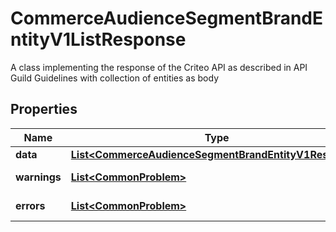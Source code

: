 

# CommerceAudienceSegmentBrandEntityV1ListResponse

A class implementing the response  of the Criteo API as described in API Guild Guidelines with collection of entities as body

## Properties

Name | Type | Description | Notes
------------ | ------------- | ------------- | -------------
**data** | [**List&lt;CommerceAudienceSegmentBrandEntityV1Resource&gt;**](CommerceAudienceSegmentBrandEntityV1Resource.md) |  |  [optional]
**warnings** | [**List&lt;CommonProblem&gt;**](CommonProblem.md) |  |  [optional] [readonly]
**errors** | [**List&lt;CommonProblem&gt;**](CommonProblem.md) |  |  [optional] [readonly]



